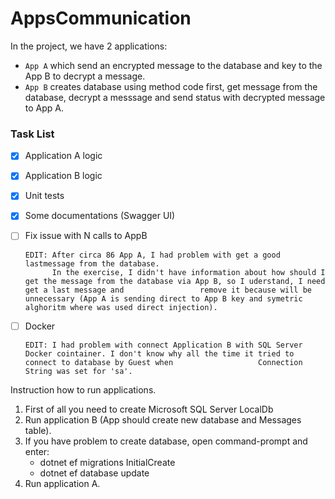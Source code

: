 # AppsCommunication

In the project, we have 2 applications:

 * `App A` which send an encrypted message to the database and key to the App B to decrypt a message.
 * `App B` creates database using method code first, get message from the database, decrypt a messsage and send status with decrypted message to App A.

### Task List

- [x] Application A logic
- [x] Application B logic
- [x] Unit tests
- [x] Some documentations (Swagger UI)
- [ ] Fix issue with N calls to AppB

      EDIT: After circa 86 App A, I had problem with get a good lastmessage from the database.
            In the exercise, I didn't have information about how should I get the message from the database via App B, so I uderstand, I need get a last message and                 remove it because will be unnecessary (App A is sending direct to App B key and symetric alghoritm where was used direct injection).
- [ ] Docker 

      EDIT: I had problem with connect Application B with SQL Server Docker cointainer. I don't know why all the time it tried to connect to database by Guest when                   Connection String was set for 'sa'.


Instruction how to run applications.

1. First of all you need to create Microsoft SQL Server LocalDb
2. Run application B (App should create new database and Messages table).
3. If you have problem to create database, open command-prompt and enter:
      - dotnet ef migrations InitialCreate
      - dotnet ef database update
4. Run application A.
